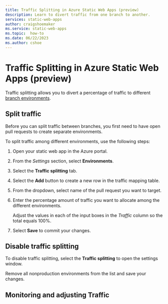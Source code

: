```yaml
---
title: Traffic Splitting in Azure Static Web Apps (preview)
description: Learn to divert traffic from one branch to another.
services: static-web-apps
author: craigshoemaker
ms.service: static-web-apps
ms.topic:  how-to
ms.date: 06/22/2023
ms.author: cshoe
---
```


# Traffic Splitting in Azure Static Web Apps (preview)

Traffic splitting allows you to divert a percentage of traffic to different [branch environments](./branch-environments.md).

## Split traffic

Before you can split traffic between branches, you first need to have open pull requests to create separate environments.

To split traffic among different environments, use the following steps:

1. Open your static web app in the Azure portal.

1. From the *Settings* section, select **Environments**.

1. Select the **Traffic splitting** tab.

1. Select the **Add** button to create a new row in the traffic mapping table.

1. From the dropdown, select name of the pull request you want to target.

1. Enter the percentage amount of traffic you want to allocate among the different environments.

    Adjust the values in each of the input boxes in the *Traffic* column so the total equals 100%.

1. Select **Save** to commit your changes.

## Disable traffic splitting

To disable traffic splitting, select the **Traffic splitting** to open the settings window.

Remove all nonproduction environments from the list and save your changes.

## Monitoring and adjusting Traffic
